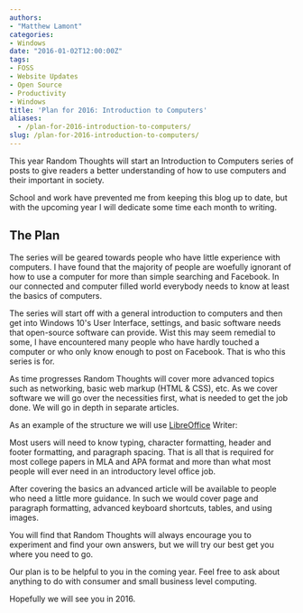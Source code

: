 ```yaml
---
authors: 
- "Matthew Lamont"
categories:
- Windows
date: "2016-01-02T12:00:00Z"
tags:
- FOSS
- Website Updates
- Open Source
- Productivity
- Windows
title: 'Plan for 2016: Introduction to Computers'
aliases:
  - /plan-for-2016-introduction-to-computers/
slug: /plan-for-2016-introduction-to-computers/
---
```


This year Random Thoughts will start an Introduction to Computers series of posts to give readers a better understanding of how to use computers and their important in society.

School and work have prevented me from keeping this blog up to date, but with the upcoming year I will dedicate some time each month to writing.

## The Plan

The series will be geared towards people who have little experience with computers. I have found that the majority of people are woefully ignorant of how to use a computer for more than simple searching and Facebook. In our connected and computer filled world everybody needs to know at least the basics of computers.

The series will start off with a general introduction to computers and then get into Windows 10's User Interface, settings, and basic software needs that open-source software can provide. Wist this may seem remedial to some, I have encountered many people who have hardly touched a computer or who only know enough to post on Facebook. That is who this series is for.

As time progresses Random Thoughts will cover more advanced topics such as networking, basic web markup (HTML &amp; CSS), etc. As we cover software we will go over the necessities first, what is needed to get the job done. We will go in depth in separate articles. 

As an example of the structure we will use [LibreOffice](https://www.libreoffice.org/download/libreoffice-fresh/) Writer:

Most users will need to know typing, character formatting, header and footer formatting, and paragraph spacing. That is all that is required for most college papers in MLA and APA format and more than what most people will ever need in an introductory level office job. 

After covering the basics an advanced article will be available to people who need a little more guidance. In such we would cover page and paragraph formatting, advanced keyboard shortcuts, tables, and using images. 

You will find that Random Thoughts will always encourage you to experiment and find your own answers, but we will try our best get you where you need to go.

Our plan is to be helpful to you in the coming year. Feel free to ask about anything to do with consumer and small business level computing.

Hopefully we will see you in 2016.

